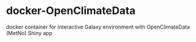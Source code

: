 # docker-OpenClimateData
docker container for interactive Galaxy environment with OpenClimateData (MetNo) Shiny app
